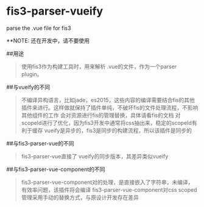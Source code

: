 # fis3-parser-vueify
parse the .vue file for fis3

**NOTE: 还在开发中，请不要使用

##用途
>使用fis3作为构建工具时，用来解析 .vue的文件，作为一个parser plugin。


##与vueify的不同
>不编译异构语言，比如jade，es2015，这些内容的编译需要结合fis的其他插件来进行。这样做就保持了插件单纯，不破坏fis的文件处理流程，不影响其他组件的工作
>会对资源进行fis的管理替换，具体请看fis的文档
>对scopeId进行了优化，因为fis3开发中通常将css抽出来，稳定的scopeId有利于缓存
>vueify是异步的，fis3是同步的构建流程，所以该插件是同步的

##与fis3-parser-vue的不同
>fis3-parser-vue直接了 vueify的同步版本，其差异类似vueify

##与fis3-parser-vue-component的不同
>fis3-parser-vue-component对<template></template>的处理，是直接嵌入了字符串，未编译，有效率问题，该插件将会编译
>fis3-parser-vue-component对css scoped管理采用手动的替换方式，与原设计开发存在差异


